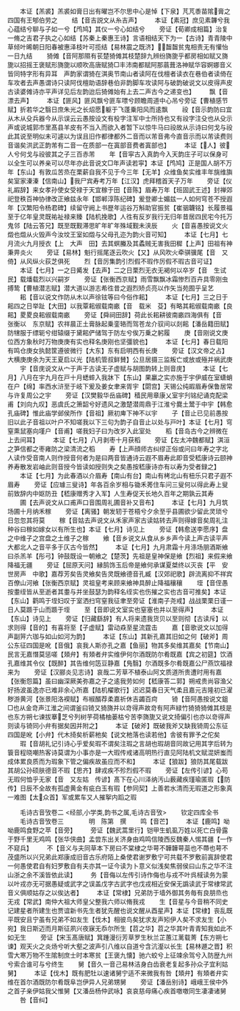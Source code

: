 <!-- { "loadSidebar": true } -->
　　本证【羔裘】羔裘如膏日出有曜岂不尔思中心是悼【下泉】芃芃黍苗隂膏之四国有王郇伯劳之
　　结【音吉説文从糸吉声】
　　本证【素冠】庶见素韠兮我心蕴结兮聊与子如一兮【鸤鸠】其仪一兮心如结兮
　　旁证【荀卿成相篇】治复一脩之吉君子执之心如结【苏秦上秦惠王诗】言语相结天下为一【古诗】青青陵中草倾叶晞朝日阳春被惠泽枝叶可揽结【易林震之既济】齧齧贫鬼相责无有懽怡一日九结
　　猗傩【音阿那隰有苌楚猗傩其枝楚辞九辨纷旖旎乎都房相如赋又旖旎以招摇王褒赋形旖旎以顺吹高唐赋猗□丰沛南都赋阿那蓊葺洛神赋华容婀娜音义皆同特字形有异耳　声韵家谓猗在淇奥节南山者读阿在伐檀者读衣在巷伯者读倚在车攻者去声愚谓诗只读阿伐檀助语辞巷伯非韵脚车攻读阿与破韵破说文以皮得声皮古读婆傩诗亦平声详见后左韵迨后猗傩始有上去二声古今之递变也】
　　飘【音漂去声】
　　本证【匪风】匪风飘兮匪车嘌兮顾瞻周道中心吊兮旁证【曹植感节赋】折若华之翳日庶朱光之长炤愿躯于飞蓬乗阳风而逺飘
　　祋【音示韵防曰宜从木从殳兵器今从示误云云愚按设文有杸字注军中士所持也又有祋字注殳也从殳示声或说城郭市里髙县羊皮有不当入而欲入者暂下以惊牛马曰祋故从示诗曰何戈与祋此其说至明似未可遽以为误且旧作都律都外二音而以芾音弗今直音示而以芾读费则音谐矣洪武正韵芾有二音一在质部一在寘部音费者寘部也】
　　本证【人】彼人兮何戈与祋彼其之子三百赤芾
　　年【音寜古入真韵今入天韵庄子可以保身可以全生可以养亲可以尽年亦此音说文□年声读若寜】本证【鸤鸠】正是国人胡不万年【东山】有敦瓜苦烝在栗薪自我不见于今三年【无羊】众维鱼矣实维丰年旐维旟矣室家溱溱【信南山】我尸宾寿考万年【江汉】虎拜稽首天子万年
　　旁证【仪礼嘏辞】来女孝孙使女受禄于天宜稼于田【音陈】眉寿万年【班固武王述】封禅郊祀登秩百神协律改正飨兹永年【邯郸淳陈纪碑】爰登卿士媚兹一人如何穹苍不授遐年【汉繁阳令杨君碑】续留守阙上书歴年运谷万斛助官振贫【崔骃韤铭】长履景福至于亿年皇灵既祐祉禄来臻【陆机挽歌】人徃有反岁我行无归年昔居四民宅今托万鬼邻【陆云答兄】既至既觐滞思旷年旷年殊域觐未浃辰
　　火【音喜愚按说文火燬也燬从火毁声今汝坟王室如燬与父母孔迩为韵火音可知】
　　本证【七月】七月流火九月授衣【上　大声　田】去其螟螣及其蟊贼无害我田穉【上声】田祖有神秉畀炎火
　　旁证【易林】魁行摇尾逐云吹火【又】从风吹火牵骐骥尾【音　又倚】从风纵火荻芝俱死
　　烈【音厉集韵引烈假不瑕作厉假不瑕古音可证】
　　本证【七月】一之日觱发【去声】二之日栗烈无衣无褐何以卒岁【音　生试　民】载燔载烈以兴嗣岁
　　旁证【张衡西京赋】雨雪飘飘冰霜惨烈百卉具零刚虫搏鸷【曹植潜志赋】潜大道以游志希徃昔之遐烈矫贞亮以作矢当苑囿乎呈艺
　　耜【音以说文作防从木以声徐铉等曰今俗作耜】
　　本证【七月】三之日于耜四之日举趾【大田】以我覃耜俶载南畞【音　载米　芟】有略其耜俶载南畞【良耜】畟畟良耜俶载南畞
　　旁证【舜祠田辞】荷此长耜耕彼南畞四海俱有【音　张衡以　东京赋】农祥晨正土膏脉起乗銮辂而驾苍龙介驭间以剡耜【潘岳籍田赋】防犗服于缥轭兮绀辕缀于黛耜俨储驾于防左兮俟万乗之躬履
　　庚【音刚说文庚位西方象秋时万物庚庚有实也释名庚刚也坚彊貌也】
　　本证【七月】春日载阳有鸣仓庚女执懿筐遵彼微行【大东】东有启明西有长庚
　　旁证【汉文帝之占】大横庚庚余为天王夏启以光【陆机管叔鲜賛】公旦居摄三监叛亡或放或殛并祸武庚
　　宇【音庑说文从宀于声于古读无子虚赋与胡图韵转上则音庑】
　　本证【七月】八月在宇九月在戸十月蟋蟀入我牀下【东山】果臝之实亦施于宇伊威在室蟏蛸在户【绵】率西水浒至于岐下爰及姜女聿来胥宇【閟宫】天锡公纯嘏眉寿保鲁居常与许复周公之宇
　　旁证【汉樊毅华岳庙碑】穑民用章康乂室宇刋铭纪诵克配梁甫【刘向九叹】恶虞氏之箫韶兮好遗风之激楚潜周鼎于江淮兮爨土鬵于中宇【韩愈孔庙碑】惟此庙学邺侯所作【音祖】厥初庳下神不以宇
　　子【音止已见前愚按旧以此子音祖以叶户不知嗟我以下三句为韵子自音止以处与戸叶】本证【七月】穹窒熏鼠塞向墐户【音甫】嗟我妇子曰为改岁入此室处
　　稻【音岛古今之辨微在上去间耳】
　　本证【七月】八月剥枣十月获稻
　　旁证【左太冲魏都赋】淇洹之笋信都之枣雍防之梁清流之稻
　　寿【上声顔师古纠缪正俗或问曰年寿之字北人读作受音南人则作授音何者为是曰两音皆通诗云遐不眉寿此即音受嵇康诗云颐神养寿散发岩岫此则音授今皆读如授则失之矣愚按嵇康诗亦有以寿为受者録之】
　　本证【七月】为此春酒以介眉寿【南山有台】南山有栲北山有杻乐只君子遐不眉寿
　　旁证【应璩三叟诗】年各百余岁相与锄禾莠住车问三叟何以得此寿上叟前致辞内中妪防丑【嵇康赠秀才入军】人生寿促天长地久百年之期孰云其寿
　　圃【去声说文从口甫声口音围周礼圃音补又音布】
　　本证【七月】九月筑场圃十月纳禾稼
　　旁证【离骚】朝发轫于苍梧兮夕余至乎县圃欲少留此灵琐兮日忽忽其将莫
　　稼【音姑去声说文从禾家声家古读姑转去声则得嫁音矣周礼注种谷曰稼如嫁女以有所生也】本证【七月】诗见上
　　旁证【韩愈送李愿序】盘之中维子之宫盘之土维子之稼
　　飨【音乡说文从食从乡乡声今读上声古读平声大都北人之音平多于仄古今皆然】
　　本证【七月】九月肃霜十月涤场朋酒斯飨曰杀羔羊【彤弓】钟鼓既设一朝飨之【楚茨】先祖是皇神保是飨【烈祖】来假来飨降福无疆
　　旁证【屈原天问】縁鹄饰玉后帝是飨何承谋夏桀终以灭丧【平　安世房声　中歌】嘉荐芳矣告灵飨矣告灵既飨德音孔臧【汉郊祀歌】辟流离抑不祥宾百僚山河飨【张衡西京赋】灵祖皇考来顾来飨神具醉止降福穰穰
　　垤【音侄愚按耋绖皆从至逝者其耋与并坐鼓瑟为韵释名绖实也伤摧之实也古音可推矣】本证【东山】鹳鸣于垤妇叹于室洒扫穹窒我征聿至旁证【淮南子尧戒】战战栗栗日谨一日人莫踬于山而踬于垤
　　至【音即说文室实也窒塞也并以至得声】
　　本证【东山】诗见上
　　旁证【归藏繇辞】有人将来遗我货贝以至则彻【古读斥】以求则得【音的】有喜将至【子虚赋】雷动猋至星流霆击
　　嘉【音歌说文以加得声副笄六珈与如山如河为韵】
　　本证【东山】其新孔嘉其旧如之何【破斧】周公东征四国是吪【音俄】哀我人斯亦孔之嘉【鱼丽】物其多矣维其嘉矣【节南山】民言无嘉憯莫惩嗟【頍弁】有頍者弁实维伊何尔酒既防尔肴既嘉【宾之初筵】饮酒孔嘉维其令仪【既醉】其告维何笾豆静嘉【鳬翳】尔酒既多尔肴既嘉公尸燕饮福禄来为
　　旁证【汉郦炎见志诗】哀哉二芳草不植泰山阿文质道所贵遭时用有嘉【张衡怨篇】虽曰幽深厥美弥嘉之子之逺我劳如何【嵇康答二郭】朔戒贵尚容渔父好扬波虽逸亦已难非余心所嘉【陆机櫂歌行】迟迟莫春日天气柔且嘉元吉隆初已濯秽游黄河【张景阳洛褉赋】布椒醑荐柔嘉祈休吉蠲百疴
　　锜【音阿愚按说文鉏□也从金竒声江淮之间谓釜曰锜又猗旖并以竒得声故竒有阿声緑竹猗猗猗傩其枝是也东方朔七谏拔搴芝兮列树芋荷橘柚蒌枯兮苦李旖旎又说文掎偏引也亦以竒得声则读与锜同小弁有据矣因并附之】
　　本证【破斧】既破我斧又缺我锜周公东征四国是吪【小弁】代木掎矣析薪杝矣【说文杝落也读若他】舎彼有罪予之佗矣
　　瑕【音胡礼记引诗心乎爱矣瑕不谓矣注瑕之言胡也瑕胡音同故记用其字后转为簑音程晓嘲热客诗莫谓为小事亦是一大瑕传戒诸高明热行直见阿陆机文赋混妍蚩而成体累良质而为瑕象下管之偏疾故虽应而不和】
　　本证【狼跋】狼防其尾载跋其胡公孙硕肤德音不瑕【思齐】肆戎疾不殄烈假不瑕
　　旁证【左传引谚】心苟无瑕何恤乎无家【音　又左姑　传谚】髙下在心川泽纳汚山薮藏疾瑾瑜匿瑕【防传】日辰不全故有孤虚黄金有疵白玉有瑕【参同契】上善若水清而无瑕道之形象真一难图【太众首】军或累车又人摧挐内蹈之瑕

　　毛诗古音攷卷二
<经部,小学类,韵书之属,毛诗古音攷>
　　钦定四库全书
　　毛诗古音攷卷三　　　　明　陈第　撰
　　鸣【音芒】
　　本证【鹿鸣】呦呦鹿鸣食野之苹【音旁】
　　旁证【魏武蒿里行】铠甲生虮虱万姓以死亡白骨露于野千里无鸡鸣【张华侠曲】孟尝东出关济身由鸡鸣信陵西反魏秦人惕其疆【一作不窥兵】
　　不【音义与夫同草本下房曰不棠棣之华萼不韡韡萼蘂也不蔕也萼不茂盛所以兴兄弟此郑康成旧音古乐府陌上桑使君谢罗敷宁可共载不罗敷前寘辞使君一何愚使君自有妇罗敷自有夫亦其一证今读为卜意义似浅矣焦弱侯曰山东之华不注山浙之余不溪皆依此读】
　　务【音侮以左传引诗作侮也与戎不叶呉棫读务为蒙以叶戎亦无可据愚疑或武字之误盖戊字古武字也戊戎相近安保无譌读武于常棣常武音义俱顺姑存之以俟达者】
　　本证【常棣】兄弟防于墙外御其务毎有良朋烝也无戎【常武】南仲大祖大师皇父整我六师以脩我戎
　　生【音星与今音稍不同史记建星者所建生也贾谊新书先生者犹先醒也说文醒从酉星声】本证【常棣】丧乱既平既安且宁虽有兄弟不如友生【伐木】相彼鸟矣犹求友声矧伊人矣不求友生【小宛】我日斯迈而月斯征夙兴夜寐无忝尔所生【苕之华】苕之华其叶青青知我如此不如无生
　　旁证【宋玉髙唐赋】箕踵漫衍芳草罗生秋兰芷蕙江蓠载菁【东方朔七谏】观天火之炎炀兮听大壑之波声引八维以自道兮含沆瀣以长生【易林遯之晋】积雪大寒万物不生隂制庶士时本寒贫【王褒九懐】驰六蛟兮上征竦余驾兮入防歴九州兮索合谁可与兮终生
　　舅【音久一音己易林洁身白齿衰老复起多孙众子宜利姑舅】
　　本证【伐木】既有肥牡以速诸舅宁适不来微我有咎【頍弁】有頍者弁实维在首尔酒既防尔肴既阜岂伊异人兄弟甥舅
　　旁证【潘岳别诗】峨峨王侯中外之首子亲伊姑我父惟舅【又潘岳杨仲武咏】哀哀慈母痛心疾首噭噭同生凄凄诸舅
　　咎【音纠】
